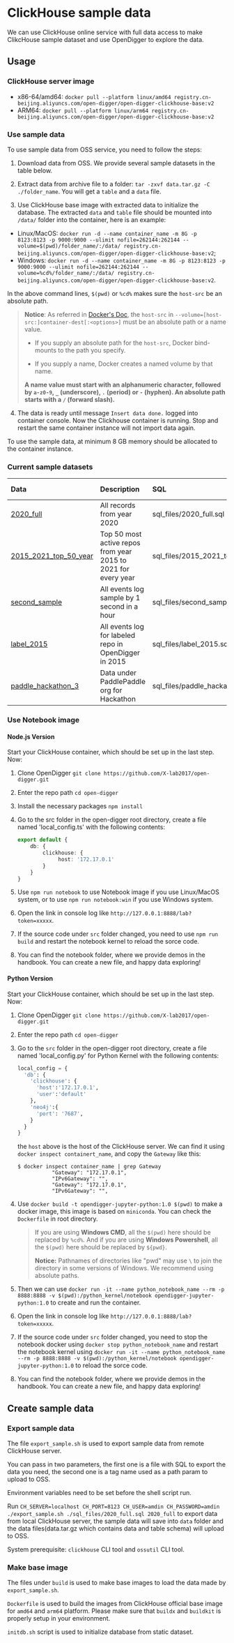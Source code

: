 # ClickHouse sample data

We can use ClickHouse online service with full data access to make ClikcHouse sample dataset and use OpenDigger to explore the data.

## Usage

### ClickHouse server image

- x86-64/amd64: `docker pull --platform linux/amd64 registry.cn-beijing.aliyuncs.com/open-digger/open-digger-clickhouse-base:v2`
- ARM64: `docker pull --platform linux/arm64 registry.cn-beijing.aliyuncs.com/open-digger/open-digger-clickhouse-base:v2`

### Use sample data

To use sample data from OSS service, you need to follow the steps:

1. Download data from OSS. We provide several sample datasets in the table below.

2. Extract data from archive file to a folder: `tar -zxvf data.tar.gz -C ./folder_name`. You will get a `table` and a `data` file.

3. Use ClickHouse base image with extracted data to initialize the database. The extracted `data` and `table` file should be mounted into `/data/` folder into the container, here is an example:

- Linux/MacOS: `docker run -d --name container_name -m 8G -p 8123:8123 -p 9000:9000 --ulimit nofile=262144:262144 --volume=$(pwd)/folder_name/:/data/ registry.cn-beijing.aliyuncs.com/open-digger/open-digger-clickhouse-base:v2`;
- Windows: `docker run -d --name container_name -m 8G -p 8123:8123 -p 9000:9000 --ulimit nofile=262144:262144 --volume=%cd%/folder_name/:/data/ registry.cn-beijing.aliyuncs.com/open-digger/open-digger-clickhouse-base:v2`.
   
In the above command lines, `$(pwd)` or `%cd%` makes sure the `host-src` be an absolute path.
> **Notice**: As referred in [Docker's Doc](https://docs.docker.com/engine/reference/run/#volume-shared-filesystems), the `host-src` in `--volume=[host-src:]container-dest[:<options>]` must be an absolute path or a name value.
>
> - If you supply an absolute path for the `host-src`, Docker bind-mounts to the path you specify. 
>
> - If you supply a name, Docker creates a named volume by that name.
>
> **A name value must start with an alphanumeric character, followed by `a-z0-9`, `_` (underscore), `.` (period) or `-` (hyphen). An absolute path starts with a `/` (forward slash).**

4. The data is ready until message `Insert data done.` logged into container console. Now the Clickhouse container is running. Stop and restart the same container instance will not import data again.

To use the sample data, at minimum 8 GB memory should be allocated to the container instance.

### Current sample datasets

| Data | Description | SQL | Record counts | Uncompressed size | Compressed size | Imported size(est.) | Import time(est.) |
|:---|:---|:---|:---|:---|:---|:---|:---|
| [2020_full](https://oss.open-digger.cn/sample_data/2020_full.tar.gz) | All records from year 2020 | sql_files/2020_full.sql | 855 million | 802 GB | 81 GB | 121 GB | 7 h |
| [2015_2021_top_50_year](https://oss.open-digger.cn/sample_data/2015_2021_top50_year.tar.gz) | Top 50 most active repos from year 2015 to 2021 for every year | sql_files/2015_2021_top50_year.sql | 168 million | 117 GB | 8.4 GB | 13 GB | 50 m |
| [second_sample](https://oss.open-digger.cn/sample_data/second_sample.tar.gz) | All events log sample by 1 second in a hour | sql_files/second_sample.sql | 62 million | 57 GB | 10 GB | 14 GB | 25 m |
| [label_2015](https://oss.open-digger.cn/sample_data/label_2015.tar.gz) | All events log for labeled repo in OpenDigger in 2015 | sql_files/label_2015.sql | 3.5 million | 2.9 GB | 378 MB | 552 MB | 3 m |
| [paddle_hackathon_3](https://oss.open-digger.cn/sample_data/paddle_hackathon_3.tar.gz) | Data under PaddlePaddle org for Hackathon | sql_files/paddle_hackathon_3.sql | 1.38 million | 1.4 GB | 184 MB | 222 MB | 1 m |

### Use Notebook image

#### Node.js Version

Start your ClickHouse container, which should be set up in the last step. Now:

1. Clone OpenDigger `git clone https://github.com/X-lab2017/open-digger.git`

2. Enter the repo path `cd open-digger`

3. Install the necessary packages `npm install`

4. Go to the src folder in the open-digger root directory, create a file named 'local_config.ts' with the following contents:

   ```typescript
   export default {
       db: {
           clickhouse: {
                host: '172.17.0.1'
           }
       }
   }
   ```

5. Use `npm run notebook` to use Notebook image if you use Linux/MacOS system, or to use `npm run notebook:win` if you use Windows system.

6. Open the link in console log like `http://127.0.0.1:8888/lab?token=xxxxx`.

7. If the source code under `src` folder changed, you need to use `npm run build` and restart the notebook kernel to reload the sorce code.

8. You can find the notebook folder, where we provide demos in the handbook. You can create a new file, and happy data exploring!

#### Python Version

Start your ClickHouse container, which should be set up in the last step. Now:

1. Clone OpenDigger `git clone https://github.com/X-lab2017/open-digger.git`

2. Enter the repo path `cd open-digger`

3. Go to the `src` folder in the open-digger root directory, create a file named 'local_config.py' for Python Kernel with the following contents:

   ```python
   local_config = {
     'db': {
       'clickhouse': {
         'host':'172.17.0.1', 
         'user':'default'
       },
       'neo4j':{
         'port': '7687',
       }
     }
   }
   ```
   the `host` above is the host of the ClickHouse server. We can find it using `docker inspect containert_name`, and copy the `Gateway` like this:

   ```shell
   $ docker inspect container_name | grep Gateway
              "Gateway": "172.17.0.1",
              "IPv6Gateway": "",
              "Gateway": "172.17.0.1",
              "IPv6Gateway": "",
   ```

4. Use `docker build -t opendigger-jupyter-python:1.0 $(pwd)` to make a docker image, this image is based on `miniconda`. You can check the `Dockerfile` in root directory.

   > If you are using **Windows CMD**, all the `$(pwd)` here should be replaced by `%cd%`. And if you are using **Windows Powershell**,  all the `$(pwd)` here should be replaced by `${pwd}`.
   >
   > **Notice:** Pathnames of directories like "pwd" may use `\` to join the directory in some versions of Windows. We recommend using absolute paths.

5. Then we can use `docker run -it --name python_notebook_name --rm -p 8888:8888 -v $(pwd):/python_kernel/notebook opendigger-jupyter-python:1.0` to create and run the container.

6. Open the link in console log like `http://127.0.0.1:8888/lab?token=xxxxx`.

7. If the source code under `src` folder changed, you need to stop the notebook docker using `docker stop python_notebook_name` and restart the notebook kernel using `docker run -it --name python_notebook_name --rm -p 8888:8888 -v $(pwd):/python_kernel/notebook opendigger-jupyter-python:1.0` to reload the sorce code.

8. You can find the notebook folder, where we provide demos in the handbook. You can create a new file, and happy data exploring!

## Create sample data

### Export sample data

The file `export_sample.sh` is used to export sample data from remote ClickHouse server.

You can pass in two parameters, the first one is a file with SQL to export the data you need, the second one is a tag name used as a path param to upload to OSS.

Environment variables need to be set before the shell script run.

Run `CH_SERVER=localhost CH_PORT=8123 CH_USER=amdin CH_PASSWORD=amdin ./export_sample.sh ./sql_files/2020_full.sql 2020_full` to export data from local ClickHouse server, the sample data will save into `data` folder and the data files(data.tar.gz which contains data and table schema) will upload to OSS.

System prerequisite: `clickhouse` CLI tool and `ossutil` CLI tool.

### Make base image

The files under `build` is used to make base images to load the data made by `export_sample.sh`.

`Dockerfile` is used to build the images from ClickHouse official base image for `amd64` and `arm64` platform. Please make sure that `buildx` and `buildkit` is properly setup in your environment.

`initdb.sh` script is used to initialize database from static dataset.
